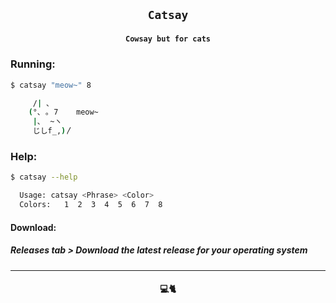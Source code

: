 <h2 align="center"> 

    Catsay
</h2>

<h4 align="center">    

    Cowsay but for cats
</h4>


### Running:

```bash
$ catsay "meow~" 8

     /| ､      
    (°､ ｡ 7    meow~
     |､  ~ヽ   
     じしf_,)〳

```
### Help:
```bash
$ catsay --help

  Usage: catsay <Phrase> <Color>
  Colors:   1  2  3  4  5  6  7  8 

```
#### Download:
##### Releases tab > Download the latest release for your operating system
---
<h4 align="center">💻🐈</h4>
